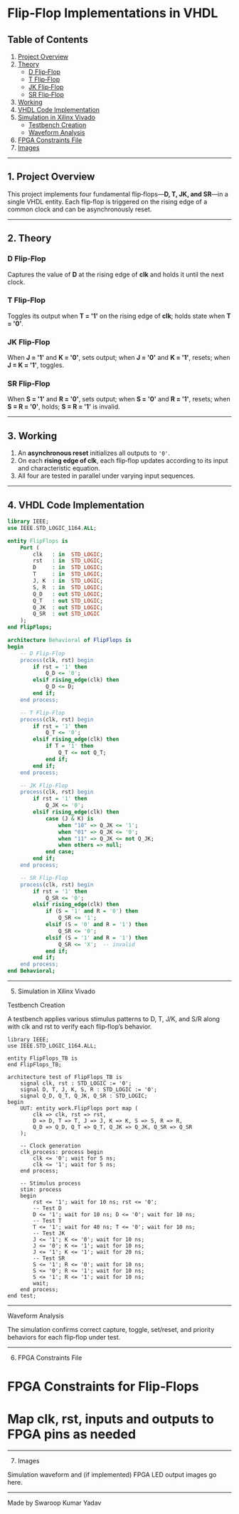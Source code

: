 # Flip‑Flop Implementations in VHDL  

## Table of Contents  
1. [Project Overview](#project-overview)  
2. [Theory](#theory)  
   - [D Flip‑Flop](#d-flip-flop)  
   - [T Flip‑Flop](#t-flip-flop)  
   - [JK Flip‑Flop](#jk-flip-flop)  
   - [SR Flip‑Flop](#sr-flip-flop)  
3. [Working](#working)  
4. [VHDL Code Implementation](#vhdl-code-implementation)  
5. [Simulation in Xilinx Vivado](#simulation-in-xilinx-vivado)  
   - [Testbench Creation](#testbench-creation)  
   - [Waveform Analysis](#waveform-analysis)  
6. [FPGA Constraints File](#fpga-constraints-file)  
7. [Images](#images)  

---

## **1. Project Overview**  
This project implements four fundamental flip‑flops—**D, T, JK, and SR**—in a single VHDL entity. Each flip‑flop is triggered on the rising edge of a common clock and can be asynchronously reset.  

---

## **2. Theory**  

### D Flip‑Flop  
Captures the value of **D** at the rising edge of **clk** and holds it until the next clock.  

### T Flip‑Flop  
Toggles its output when **T = '1'** on the rising edge of **clk**; holds state when **T = '0'**.  

### JK Flip‑Flop  
When **J = '1'** and **K = '0'**, sets output; when **J = '0'** and **K = '1'**, resets; when **J = K = '1'**, toggles.  

### SR Flip‑Flop  
When **S = '1'** and **R = '0'**, sets output; when **S = '0'** and **R = '1'**, resets; when **S = R = '0'**, holds; **S = R = '1'** is invalid.  

---

## **3. Working**  
1. An **asynchronous reset** initializes all outputs to `'0'`.  
2. On each **rising edge of clk**, each flip‑flop updates according to its input and characteristic equation.  
3. All four are tested in parallel under varying input sequences.  

---

## **4. VHDL Code Implementation**  

```vhdl
library IEEE;
use IEEE.STD_LOGIC_1164.ALL;

entity FlipFlops is
    Port (
        clk   : in  STD_LOGIC;
        rst   : in  STD_LOGIC;
        D     : in  STD_LOGIC;
        T     : in  STD_LOGIC;
        J, K  : in  STD_LOGIC;
        S, R  : in  STD_LOGIC;
        Q_D   : out STD_LOGIC;
        Q_T   : out STD_LOGIC;
        Q_JK  : out STD_LOGIC;
        Q_SR  : out STD_LOGIC
    );
end FlipFlops;

architecture Behavioral of FlipFlops is
begin
    -- D Flip‑Flop
    process(clk, rst) begin
        if rst = '1' then
            Q_D <= '0';
        elsif rising_edge(clk) then
            Q_D <= D;
        end if;
    end process;

    -- T Flip‑Flop
    process(clk, rst) begin
        if rst = '1' then
            Q_T <= '0';
        elsif rising_edge(clk) then
            if T = '1' then
                Q_T <= not Q_T;
            end if;
        end if;
    end process;

    -- JK Flip‑Flop
    process(clk, rst) begin
        if rst = '1' then
            Q_JK <= '0';
        elsif rising_edge(clk) then
            case (J & K) is
                when "10" => Q_JK <= '1';
                when "01" => Q_JK <= '0';
                when "11" => Q_JK <= not Q_JK;
                when others => null;
            end case;
        end if;
    end process;

    -- SR Flip‑Flop
    process(clk, rst) begin
        if rst = '1' then
            Q_SR <= '0';
        elsif rising_edge(clk) then
            if (S = '1' and R = '0') then
                Q_SR <= '1';
            elsif (S = '0' and R = '1') then
                Q_SR <= '0';
            elsif (S = '1' and R = '1') then
                Q_SR <= 'X';  -- invalid
            end if;
        end if;
    end process;
end Behavioral;
```

---

5. Simulation in Xilinx Vivado

Testbench Creation

A testbench applies various stimulus patterns to D, T, J/K, and S/R along with clk and rst to verify each flip‑flop’s behavior.
```
library IEEE;
use IEEE.STD_LOGIC_1164.ALL;

entity FlipFlops_TB is
end FlipFlops_TB;

architecture test of FlipFlops_TB is
    signal clk, rst : STD_LOGIC := '0';
    signal D, T, J, K, S, R : STD_LOGIC := '0';
    signal Q_D, Q_T, Q_JK, Q_SR : STD_LOGIC;
begin
    UUT: entity work.FlipFlops port map (
        clk => clk, rst => rst,
        D => D, T => T, J => J, K => K, S => S, R => R,
        Q_D => Q_D, Q_T => Q_T, Q_JK => Q_JK, Q_SR => Q_SR
    );

    -- Clock generation
    clk_process: process begin
        clk <= '0'; wait for 5 ns;
        clk <= '1'; wait for 5 ns;
    end process;

    -- Stimulus process
    stim: process
    begin
        rst <= '1'; wait for 10 ns; rst <= '0';
        -- Test D
        D <= '1'; wait for 10 ns; D <= '0'; wait for 10 ns;
        -- Test T
        T <= '1'; wait for 40 ns; T <= '0'; wait for 10 ns;
        -- Test JK
        J <= '1'; K <= '0'; wait for 10 ns;
        J <= '0'; K <= '1'; wait for 10 ns;
        J <= '1'; K <= '1'; wait for 20 ns;
        -- Test SR
        S <= '1'; R <= '0'; wait for 10 ns;
        S <= '0'; R <= '1'; wait for 10 ns;
        S <= '1'; R <= '1'; wait for 10 ns;
        wait;
    end process;
end test;
```
---

Waveform Analysis

The simulation confirms correct capture, toggle, set/reset, and priority behaviors for each flip‑flop under test.


---

6. FPGA Constraints File

# FPGA Constraints for Flip‑Flops
# Map clk, rst, inputs and outputs to FPGA pins as needed


---

7. Images

Simulation waveform and (if implemented) FPGA LED output images go here.


---

Made by Swaroop Kumar Yadav
